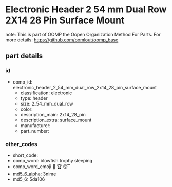 # Electronic Header 2 54 mm Dual Row 2X14 28 Pin Surface Mount  

note: This is part of OOMP the Oopen Organization Method For Parts. For more details: https://github.com/oomlout/oomp_base

##  part details





### id
* oomp_id: electronic_header_2_54_mm_dual_row_2x14_28_pin_surface_mount
  * classification: electronic
  * type: header
  * size: 2_54_mm_dual_row
  * color: 
  * description_main: 2x14_28_pin
  * description_extra: surface_mount
  * manufacturer: 
  * part_number: 

### other_codes
* short_code: 
* oomp_word: blowfish trophy sleeping
* oomp_word_emoji :blowfish: :trophy: :sleeping:
* md5_6_alpha: 3nime
* md5_6: 5da106